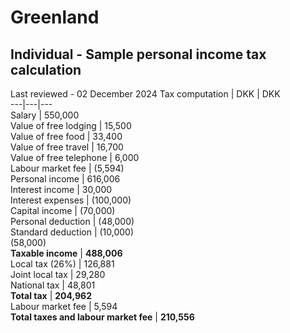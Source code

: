 # Greenland
## Individual - Sample personal income tax calculation
Last reviewed - 02 December 2024
Tax computation | DKK | DKK  
---|---|---  
Salary | 550,000  
Value of free lodging | 15,500  
Value of free food | 33,400  
Value of free travel | 16,700  
Value of free telephone | 6,000  
Labour market fee | (5,594)  
Personal income | 616,006  
Interest income | 30,000  
Interest expenses | (100,000)  
Capital income | (70,000)  
Personal deduction | (48,000)  
Standard deduction | (10,000)  
(58,000)  
**Taxable income** | **488,006**  
Local tax (26%) | 126,881  
Joint local tax | 29,280  
National tax | 48,801  
**Total tax** | **204,962**  
Labour market fee | 5,594  
**Total taxes and labour market fee** | **210,556**
